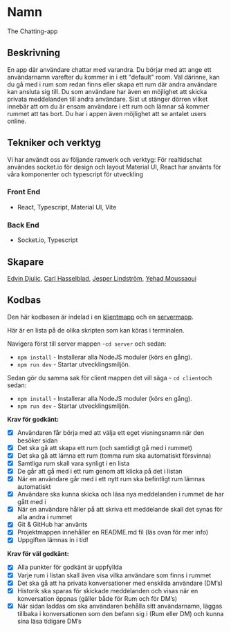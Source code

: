 # Namn

The Chatting-app

## Beskrivning

En app där användare chattar med varandra. Du börjar med att ange ett användarnamn varefter du kommer in i ett "default" room. Väl därinne, kan du gå med i rum som redan finns eller skapa ett rum där andra användare kan ansluta sig till. Du som användare har även en möjlighet att skicka privata meddelanden till andra användare. Sist ut stänger dörren vilket innebär att om du är ensam användare i ett rum och lämnar så kommer rummet att tas bort. Du har i appen även möjlighet att se antalet users online.

## Tekniker och verktyg

Vi har användt oss av följande ramverk och verktyg: För realtidschat användes socket.io för design och layout Material UI, React har använts för våra komponenter och typescript för utveckling

### Front End

- React, Typescript, Material UI, Vite

### Back End

- Socket.io, Typescript

## Skapare

[Edvin Djulic](https://github.com/Edvindjulic), [Carl Hasselblad](https://github.com/lysmac), [Jesper Lindström](https://github.com/Jesper-Lindstrom), [Yehad Moussaoui](https://github.com/ye-mou)

## Kodbas

Den här kodbasen är indelad i en [klientmapp](./client/) och en [servermapp](./server/).

Här är en lista på de olika skripten som kan köras i terminalen.

Navigera först till server mappen -`cd server` och sedan:

- `npm install` - Installerar alla NodeJS moduler (körs en gång).
- `npm run dev` - Startar utvecklingsmiljön.

Sedan gör du samma sak för client mappen det vill säga - `cd client`och sedan:

- `npm install` - Installerar alla NodeJS moduler (körs en gång).
- `npm run dev` - Startar utvecklingsmiljön.

**Krav för godkänt:**

- [x] Användaren får börja med att välja ett eget visningsnamn när den besöker sidan
- [x] Det ska gå att skapa ett rum (och samtidigt gå med i rummet)
- [x] Det ska gå att lämna ett rum (tomma rum ska automatiskt försvinna)
- [x] Samtliga rum skall vara synligt i en lista
- [x] De går att gå med i ett rum genom att klicka på det i listan
- [x] När en användare går med i ett nytt rum ska befintligt rum lämnas automatiskt
- [x] Användare ska kunna skicka och läsa nya meddelanden i rummet de har gått med i
- [x] När en användare håller på att skriva ett meddelande skall det synas för alla andra i rummet
- [x] Git & GitHub har använts
- [x] Projektmappen innehåller en README.md fil (läs ovan för mer info)
- [x] Uppgiften lämnas in i tid!

**Krav för väl godkänt:**

- [x] Alla punkter för godkänt är uppfyllda
- [x] Varje rum i listan skall även visa vilka användare som finns i rummet
- [x] Det ska gå att ha privata konversationer med enskilda användare (DM’s)
- [x] Historik ska sparas för skickade meddelanden och visas när en konversation öppnas (gäller både för Rum och för DM’s)
- [x] När sidan laddas om ska användaren behålla sitt användarnamn, läggas tillbaka i konversationen som den befann sig i (Rum eller DM) och kunna sina läsa tidigare DM’s
